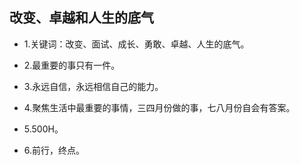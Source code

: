 ## 改变、卓越和人生的底气

- 1.关键词：改变、面试、成长、勇敢、卓越、人生的底气。

- 2.最重要的事只有一件。

- 3.永远自信，永远相信自己的能力。

- 4.聚焦生活中最重要的事情，三四月份做的事，七八月份自会有答案。

- 5.500H。

- 6.前行，终点。
